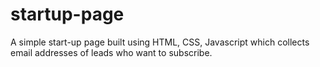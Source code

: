 # startup-page
A simple start-up page built using HTML, CSS, Javascript which collects email addresses of leads who want to subscribe.
